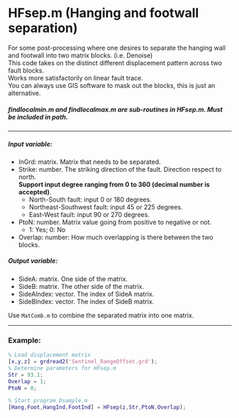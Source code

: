 # HFsep.m (Hanging and footwall separation)

For some post-processing where one desires to separate the hanging wall and footwall into two matrix blocks. (i.e. Denoise)  
This code takes on the distinct different displacement pattern across two fault blocks.  
Works more satisfactorily on linear fault trace.  
You can always use GIS software to mask out the blocks, this is just an alternative.  

##### findlocalmin.m and findlocalmax.m are sub-routines in HFsep.m. Must be included in path.

---
##### Input variable:
   * InGrd: matrix. Matrix that needs to be separated.
   * Strike: number. The striking direction of the fault. Direction respect to north.  
     **Support input degree ranging from 0 to 360 (decimal number is accepted)**.  
     - North-South fault: input 0 or 180 degrees.  
     - Northeast-Southwest fault: input 45 or 225 degrees.  
     - East-West fault: input 90 or 270 degrees.
   * PtoN: number. Matrix value going from positive to negative or not.
     - 1: Yes; 0: No
  * Overlap: number: How much overlapping is there between the two blocks.  
##### Output variable:
   * SideA: matrix. One side of the matrix.
   * SideB: matrix. The other side of the matrix.
   * SideAIndex: vector. The index of SideA matrix.
   * SideBIndex: vector. The index of SideB matrix.

Use `MatComb.m` to combine the separated matrix into one matrix.

---  
### Example:
```MatLab
% Load displacement matrix
[x,y,z] = grdread2('Sentinel_RangeOffset.grd');
% Determine parameters for HFsep.m
Str = 93.1;
Overlap = 1;
PtoN = 0;

% Start program Dsample.m
[Hang,Foot,HangInd,FootInd] = HFsep(z,Str,PtoN,Overlap);
```
